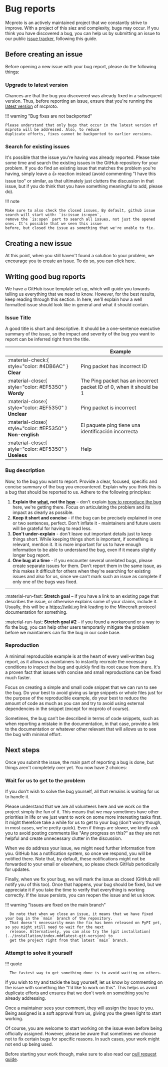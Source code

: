 # Bug reports

Mcproto is an actively maintained project that we constantly strive to improve. With a project of this siez and
complexity, bugs may occur. If you think you have discovered a bug, you can help us by submitting an issue to our
public [issue tracker](https://github.com/py-mine/mcproto/issues), following this guide.

## Before creating an issue

Before opening a new issue with your bug report, please do the following things:

### Upgrade to latest version

Chances are that the bug you discovered was already fixed in a subsequent version. Thus, before reporting an issue,
ensure that you're running the [latest version](../installation/changelog.md) of mcproto.

!!! warning "Bug fixes are not backported"

    Please understand that only bugs that occur in the latest version of mcproto will be addressed. Also, to reduce
    duplicate efforts, fixes cannot be backported to earlier versions.

### Search for existing issues

It's possible that the issue you're having was already reported. Please take some time and search the existing issues
in the GitHub repository for your problem. If you do find an existing issue that matches the problem you're having,
simply leave a :thumbsup: reaction instead (avoid commenting "I have this issue too" or similar, as that ultimately
just clutters the discussion in that issue, but if you do think that you have something meaningful to add, please do).

!!! note

    Make sure to also check the closed issues. By default, github issue search will start with: `is:issue is:open`,
    remove the `is:open` part to search all issues, not just the opened ones. It's possible that we seen this issue
    before, but closed the issue as something that we're unable to fix.

## Creating a new issue

At this point, when you still haven't found a solution to your problem, we encourage you to create an issue.
To do so, you can click [here][open-bug-issue].

[open-bug-issue]: https://github.com/py-mine/mcproto/issues/new?labels=type%3A+bug&template=bug_report.yml

## Writing good bug reports

We have a GitHub issue template set up, which will guide you towards telling us everything that we need to know.
However, for the best results, keep reading through this section. In here, we'll explain how a well formatted issue
should look like in general and what it should contain.

### Issue Title

A good title is short and descriptive. It should be a one-sentence executive summary of the issue, so the impact and
severity of the bug you want to report can be inferred right from the title.

| <!---->                                                    | Example                                                              |
| ---------------------------------------------------------- | -------------------------------------------------------------------- |
| :material-check:{ style="color: #4DB6AC" } **Clear**       | Ping packet has incorrect ID                                         |
| :material-close:{ style="color: #EF5350" } **Wordy**       | The Ping packet has an incorrect packet ID of 0, when it should be 1 |
| :material-close:{ style="color: #EF5350" } **Unclear**     | Ping packet is incorrect                                             |
| :material-close:{ style="color: #EF5350" } **Non-english** | El paquete ping tiene una identificación incorrecta                  |
| :material-close:{ style="color: #EF5350" } **Useless**     | Help                                                                 |

### Bug description

Now, to the bug you want to report. Provide a clear, focused, specific and concise summary of the bug you encountered.
Explain why you think this is a bug that should be reported to us. Adhere to the following principles:

1. **Explain the <u>what</u>, not the <u>how</u>** – don't explain [how to reproduce the bug](#reproduction) here,
   we're getting there. Focus on articulating the problem and its impact as clearly as possible.
2. **Keep it short and concise** - if the bug can be precisely explained in one or two sentences, perfect. Don't
   inflate it - maintainers and future users will be grateful for having to read less.
3. **Don't under-explain** - don't leave out important details just to keep things short. While keeping things short is
   important, if something is relevant, mention it. It is more important for us to have enough information to be able
   to understand the bug, even if it means slightly longer bug report.
4. **One bug at a time** - if you encounter several unrelated bugs, please create separate issues for them. Don't
   report them in the same issue, as this makes it difficult for others when they're searching for existing issues and
   also for us, since we can't mark such an issue as complete if only one of the bugs was fixed.

---

:material-run-fast: **Stretch goal** – if you have a link to an existing page that describes the issue, or otherwise
explains some of your claims, include it. Usually, this will be a <https://wiki.vg> link leading to the Minecraft
protocol documentation for something.

:material-run-fast: **Stretch goal \#2** – if you found a workaround or a way to fix
the bug, you can help other users temporarily mitigate the problem before
we maintainers can fix the bug in our code base.

### Reproduction

A minimal reproducible example is at the heart of every well-written bug report, as it allows us maintainers to
instantly recreate the necessary conditions to inspect the bug and quickly find its root cause from there. It's a
proven fact that issues with concise and small reproductions can be fixed much faster.

Focus on creating a simple and small code snippet that we can run to see the bug. Do your best to avoid giving us large
snippets or whole files just for the purpose of the reproducible example, do your best to reduce the amount of code as
much as you can and try to avoid using external dependencies in the snippet (except for mcproto of course).

Sometimes, the bug can't be described in terms of code snippets, such as when reporting a mistake in the documentation,
in that case, provide a link to the documentation or whatever other relevant that will allows us to see the bug with
minimal effort.

## Next steps

Once you submit the issue, the main part of reporting a bug is done, but things aren't completely over yet. You now
have 2 choices:

### Wait for us to get to the problem

If you don't wish to solve the bug yourself, all that remains is waiting for us to handle it.

Please understand that we are all volunteers here and we work on the project simply the fun of it. This means that we
may sometimes have other priorities in life or we just want to work on some more interesting tasks first. It might
therefore take a while for us to get to your bug (don't worry though, in most cases, we're pretty quick). Even if
things are slower, we kindly ask you to avoid posting comments like "Any progress on this?" as they are not helpful and
create unnecessary clutter in the discussion.

When we do address your issue, we might need further information from you. GitHub has a notification system, so once we
respond, you will be notified there. Note that, by default, these notifications might not be forwarded to your email or
elsewhere, so please check GitHub periodically for updates.

Finally, when we fix your bug, we will mark the issue as closed (GitHub will notify you of this too). Once that
happens, your bug should be fixed, but we appreciate it if you take the time to verify that everything is working
correctly. If the issue persists, you can reopen the issue and let us know.

!!! warning "Issues are fixed on the main branch"

      Do note that when we close an issue, it means that we have fixed your bug in the `main` branch of the repository.
      That doesn't necessarily mean the fix has been released on PyPI yet, so you might still need to wait for the next
      release. Alternatively, you can also try the [git installation](../installation/index.md#latest-git-version) to
      get the project right from that latest `main` branch.

### Attempt to solve it yourself

!!! quote

      The fastest way to get something done is to avoid waiting on others.

If you wish to try and tackle the bug yourself, let us know by commenting on the issue with something like "I'd like to
work on this". This helps us avoid duplicate efforts and ensures that we don't work on something you're already
addressing.

Once a maintainer sees your comment, they will assign the issue to you. Being assigned is a soft approval from us,
giving you the green light to start working.

Of course, you are welcome to start working on the issue even before being officially assigned. However, please be
aware that sometimes we choose not to fix certain bugs for specific reasons. In such cases, your work might not end up
being used.

Before starting your work though, make sure to also read our [pull request guide](./making-a-pr.md).
